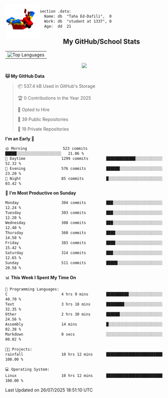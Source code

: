 <img src="parrot_fly_flipped.gif" align="left" height="110">


```assembly
section .data:
  Name: db  "Taha Ed-Dafili",  0
  Work: db  "student at 1337", 0
  Age:  dd  21
```


<div align="center">
  <h2>My GitHub/School Stats</h2>
</div>
<table align="center">
  <tr>
    <td align="center"><img width="450" src="https://github-readme-stats.vercel.app/api/top-langs/?username=0rayn&layout=compact&theme=github_dark&hide=html,makefile,css&exclude_repo=Yona2.0,Nand2Tetris&hide_border=true&langs_count=6" alt="Top Languages" /></td>
<!--     <td align="center"><img src="https://github-readme-streak-stats.herokuapp.com?user=0rayn&theme=github-dark-blue&hide_border=true&border_radius=5" alt="GitHub Streak" /></td>
  </tr> -->
</table>
 <p align="center">
  <a href="https://github.com/0rayn">
    <img src="https://komarev.com/ghpvc/?username=0rayn&color=blue&style=flat)" />
  </a>
</p>

<!--START_SECTION:waka-->
**🐱 My GitHub Data** 

> 📦 537.4 kB Used in GitHub's Storage 
 > 
> 🏆 0 Contributions in the Year 2025
 > 
> 💼 Opted to Hire
 > 
> 📜 39 Public Repositories 
 > 
> 🔑 19 Private Repositories 
 > 
**I'm an Early 🐤** 

```text
🌞 Morning                523 commits         █████░░░░░░░░░░░░░░░░░░░░   21.06 % 
🌆 Daytime                1299 commits        █████████████░░░░░░░░░░░░   52.32 % 
🌃 Evening                576 commits         ██████░░░░░░░░░░░░░░░░░░░   23.20 % 
🌙 Night                  85 commits          █░░░░░░░░░░░░░░░░░░░░░░░░   03.42 % 
```
📅 **I'm Most Productive on Sunday** 

```text
Monday                   304 commits         ███░░░░░░░░░░░░░░░░░░░░░░   12.24 % 
Tuesday                  303 commits         ███░░░░░░░░░░░░░░░░░░░░░░   12.20 % 
Wednesday                308 commits         ███░░░░░░░░░░░░░░░░░░░░░░   12.40 % 
Thursday                 360 commits         ████░░░░░░░░░░░░░░░░░░░░░   14.50 % 
Friday                   383 commits         ████░░░░░░░░░░░░░░░░░░░░░   15.42 % 
Saturday                 314 commits         ███░░░░░░░░░░░░░░░░░░░░░░   12.65 % 
Sunday                   511 commits         █████░░░░░░░░░░░░░░░░░░░░   20.58 % 
```


📊 **This Week I Spent My Time On** 

```text
💬 Programming Languages: 
C                        4 hrs 9 mins        ██████████░░░░░░░░░░░░░░░   40.70 % 
Text                     3 hrs 18 mins       ████████░░░░░░░░░░░░░░░░░   32.35 % 
Other                    2 hrs 30 mins       ██████░░░░░░░░░░░░░░░░░░░   24.56 % 
Assembly                 14 mins             █░░░░░░░░░░░░░░░░░░░░░░░░   02.38 % 
Markdown                 0 secs              ░░░░░░░░░░░░░░░░░░░░░░░░░   00.02 % 

🐱‍💻 Projects: 
rainfall                 10 hrs 12 mins      █████████████████████████   100.00 % 

💻 Operating System: 
Linux                    10 hrs 12 mins      █████████████████████████   100.00 % 
```


 Last Updated on 26/07/2025 18:51:10 UTC
<!--END_SECTION:waka-->
